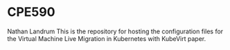 # CPE590
Nathan Landrum
This is the repository for hosting the configuration files for the Virtual Machine Live Migration in Kubernetes with KubeVirt paper.
